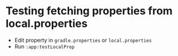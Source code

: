 # Testing fetching properties from local.properties

* Edit property in `gradle.properties` or `local.properties`
* Run `:app:testLocalProp`
